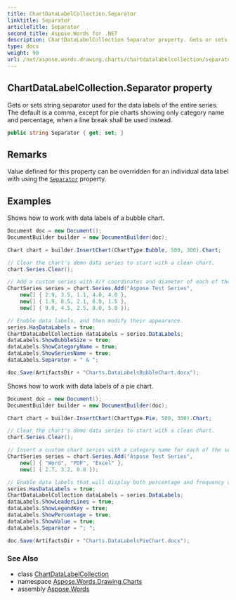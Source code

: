 ```yaml
---
title: ChartDataLabelCollection.Separator
linktitle: Separator
articleTitle: Separator
second_title: Aspose.Words for .NET
description: ChartDataLabelCollection Separator property. Gets or sets string separator used for the data labels of the entire series. The default is a comma except for pie charts showing only category name and percentage when a line break shall be used instead in C#.
type: docs
weight: 90
url: /net/aspose.words.drawing.charts/chartdatalabelcollection/separator/
---
```

## ChartDataLabelCollection.Separator property

Gets or sets string separator used for the data labels of the entire series. The default is a comma, except for pie charts showing only category name and percentage, when a line break shall be used instead.

```csharp
public string Separator { get; set; }
```

## Remarks

Value defined for this property can be overridden for an individual data label with using the [`Separator`](../../chartdatalabel/separator/) property.

## Examples

Shows how to work with data labels of a bubble chart.

```csharp
Document doc = new Document();
DocumentBuilder builder = new DocumentBuilder(doc);

Chart chart = builder.InsertChart(ChartType.Bubble, 500, 300).Chart;

// Clear the chart's demo data series to start with a clean chart.
chart.Series.Clear();

// Add a custom series with X/Y coordinates and diameter of each of the bubbles. 
ChartSeries series = chart.Series.Add("Aspose Test Series",
    new[] { 2.9, 3.5, 1.1, 4.0, 4.0 },
    new[] { 1.9, 8.5, 2.1, 6.0, 1.5 },
    new[] { 9.0, 4.5, 2.5, 8.0, 5.0 });

// Enable data labels, and then modify their appearance.
series.HasDataLabels = true;
ChartDataLabelCollection dataLabels = series.DataLabels;
dataLabels.ShowBubbleSize = true;
dataLabels.ShowCategoryName = true;
dataLabels.ShowSeriesName = true;
dataLabels.Separator = " & ";

doc.Save(ArtifactsDir + "Charts.DataLabelsBubbleChart.docx");
```

Shows how to work with data labels of a pie chart.

```csharp
Document doc = new Document();
DocumentBuilder builder = new DocumentBuilder(doc);

Chart chart = builder.InsertChart(ChartType.Pie, 500, 300).Chart;

// Clear the chart's demo data series to start with a clean chart.
chart.Series.Clear();

// Insert a custom chart series with a category name for each of the sectors, and their frequency table.
ChartSeries series = chart.Series.Add("Aspose Test Series",
    new[] { "Word", "PDF", "Excel" },
    new[] { 2.7, 3.2, 0.8 });

// Enable data labels that will display both percentage and frequency of each sector, and modify their appearance.
series.HasDataLabels = true;
ChartDataLabelCollection dataLabels = series.DataLabels;
dataLabels.ShowLeaderLines = true;
dataLabels.ShowLegendKey = true;
dataLabels.ShowPercentage = true;
dataLabels.ShowValue = true;
dataLabels.Separator = "; ";

doc.Save(ArtifactsDir + "Charts.DataLabelsPieChart.docx");
```

### See Also

* class [ChartDataLabelCollection](../)
* namespace [Aspose.Words.Drawing.Charts](../../../aspose.words.drawing.charts/)
* assembly [Aspose.Words](../../../)
